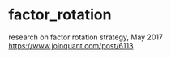 # factor_rotation
research on factor rotation strategy, May 2017
https://www.joinquant.com/post/6113
